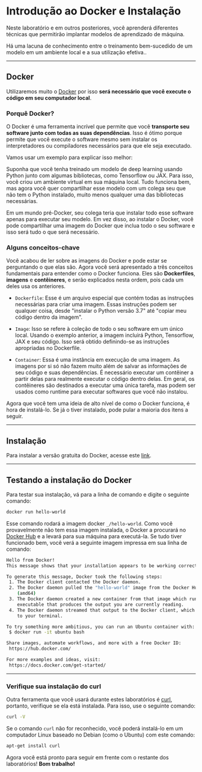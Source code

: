 # Introdução ao Docker e Instalação

Neste laboratório e em outros posteriores, você aprenderá diferentes técnicas que permitirão implantar modelos de aprendizado de máquina.

Há uma lacuna de conhecimento entre o treinamento bem-sucedido de um modelo em um ambiente local e a sua utilização efetiva..  

---------
## Docker
Utilizaremos muito o [Docker](https://www.docker.com/) por isso **será necessário que você execute o código em seu computador local**.

### Porquê Docker?

O Docker é uma ferramenta incrível que permite que você **transporte seu software junto com todas as suas dependências**. Isso é ótimo porque permite que você execute o software mesmo sem instalar os interpretadores ou compiladores necessários para que ele seja executado.

Vamos usar um exemplo para explicar isso melhor:

Suponha que você tenha treinado um modelo de deep learning usando Python junto com algumas bibliotecas, como Tensorflow ou JAX. Para isso, você criou um ambiente virtual em sua máquina local. Tudo funciona bem, mas agora você quer compartilhar esse modelo com um colega seu que não tem o Python instalado, muito menos qualquer uma das bibliotecas necessárias.

Em um mundo pré-Docker, seu colega teria que instalar todo esse software apenas para executar seu modelo. Em vez disso, ao instalar o Docker, você pode compartilhar uma imagem do Docker que inclua todo o seu software e isso será tudo o que será necessário.

### Alguns conceitos-chave

Você acabou de ler sobre as imagens do Docker e pode estar se perguntando o que elas são. Agora você será apresentado a três conceitos fundamentais para entender como o Docker funciona. Eles são **Dockerfiles**, **imagens** e **contêineres**, e serão explicados nesta ordem, pois cada um deles usa os anteriores.

- `Dockerfile`: Esse é um arquivo especial que contém todas as instruções necessárias para criar uma imagem. Essas instruções podem ser qualquer coisa, desde "instalar o Python versão 3.7" até "copiar meu código dentro da imagem".

- `Image`: Isso se refere à coleção de todo o seu software em um único local. Usando o exemplo anterior, a imagem incluirá Python, Tensorflow, JAX e seu código. Isso será obtido definindo-se as instruções apropriadas no Dockerfile.

- `Container`: Essa é uma instância em execução de uma imagem. As imagens por si só não fazem muito além de salvar as informações de seu código e suas dependências. É necessário executar um contêiner a partir delas para realmente executar o código dentro delas. Em geral, os contêineres são destinados a executar uma única tarefa, mas podem ser usados como runtime para executar softwares que você não instalou.

Agora que você tem uma ideia de alto nível de como o Docker funciona, é hora de instalá-lo. Se já o tiver instalado, pode pular a maioria dos itens a seguir.

------
## Instalação

Para instalar a versão gratuita do Docker, acesse este [link](https://www.docker.com/products/docker-desktop). 

----
## Testando a instalação do Docker

Para testar sua instalação, vá para a linha de comando e digite o seguinte comando:
```bash
docker run hello-world
```
Esse comando rodará a imagem docker `_/hello-world`. Como você provavelmente não tem essa imagem instalada, o Docker a procurará no [Docker Hub](https://hub.docker.com/) e a levará para sua máquina para executá-la. Se tudo tiver funcionado bem, você verá a seguinte imagem impressa em sua linha de comando:
```bash
Hello from Docker!
This message shows that your installation appears to be working correctly.

To generate this message, Docker took the following steps:
 1. The Docker client contacted the Docker daemon.
 2. The Docker daemon pulled the "hello-world" image from the Docker Hub.
    (amd64)
 3. The Docker daemon created a new container from that image which runs the
    executable that produces the output you are currently reading.
 4. The Docker daemon streamed that output to the Docker client, which sent it
    to your terminal.

To try something more ambitious, you can run an Ubuntu container with:
 $ docker run -it ubuntu bash

Share images, automate workflows, and more with a free Docker ID:
 https://hub.docker.com/

For more examples and ideas, visit:
 https://docs.docker.com/get-started/

```
-----
### Verifique sua instalação do curl

Outra ferramenta que você usará durante estes laboratórios é [curl](https://curl.se/), portanto, verifique se ela está instalada. Para isso, use o seguinte comando:
```bash
curl -V
```

Se o comando `curl` não for reconhecido, você poderá instalá-lo em um computador Linux baseado no Debian (como o Ubuntu) com este comando:

```bash
apt-get install curl
```

Agora você está pronto para seguir em frente com o restante dos laboratórios! **Bom trabalho!**